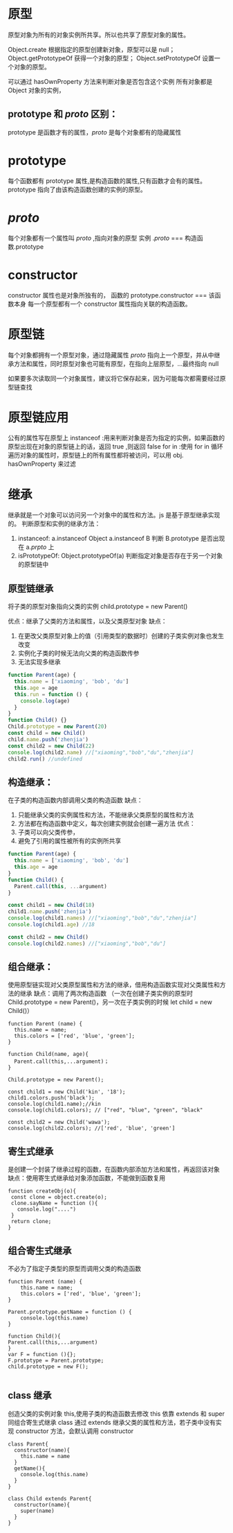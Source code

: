 # 原型

原型对象为所有的对象实例所共享。所以也共享了原型对象的属性。

Object.create 根据指定的原型创建新对象，原型可以是 null；
Object.getPrototypeOf 获得一个对象的原型；
Object.setPrototypeOf 设置一个对象的原型。

可以通过 hasOwnProperty 方法来判断对象是否包含这个实例
所有对象都是 Object 对象的实例，

## prototype 和 _proto_ 区别：

prototype 是函数才有的属性，_proto_ 是每个对象都有的隐藏属性

# prototype

每个函数都有 prototype 属性,是构造函数的属性,只有函数才会有的属性。
prototype 指向了由该构造函数创建的实例的原型。

# _proto_

每个对象都有一个属性叫 _proto_ ,指向对象的原型 实例 ._proto_ === 构造函数.prototype

# constructor

constructor 属性也是对象所独有的， 函数的 prototype.constructor === 该函数本身
每一个原型都有一个 constructor 属性指向关联的构造函数。

# 原型链

每个对象都拥有一个原型对象，通过隐藏属性 _proto_ 指向上一个原型，并从中继承方法和属性，同时原型对象也可能有原型，在指向上层原型，...最终指向 null

如果要多次读取同一个对象属性，建议将它保存起来，因为可能每次都需要经过原型链查找

# 原型链应用

公有的属性写在原型上
instanceof :用来判断对象是否为指定的实例，如果函数的原型出现在对象的原型链上的话，返回 true ,则返回 false
for in :使用 for in 循环遍历对象的属性时，原型链上的所有属性都将被访问，可以用 obj. hasOwnProperty 来过滤

# 继承

继承就是一个对象可以访问另一个对象中的属性和方法。js 是基于原型继承实现的。
判断原型和实例的继承方法：

1. instanceof: a.instanceof Object
   a.instanceof B 判断 B.prototype 是否出现在 a._prpto_ 上
2. isPrototypeOf: Object.prototypeOf(a)
   判断指定对象是否存在于另一个对象的原型链中

## 原型链继承

将子类的原型对象指向父类的实例 child.prototype = new Parent()

优点：继承了父类的方法和属性，以及父类原型对象
缺点：

1. 在更改父类原型对象上的值（引用类型的数据时）创建的子类实例对象也发生改变
2. 实例化子类的时候无法向父类的构造函数传参
3. 无法实现多继承

```js
function Parent(age) {
  this.name = ['xiaoming', 'bob', 'du']
  this.age = age
  this.run = function () {
    console.log(age)
  }
}
function Child() {}
Child.prototype = new Parent(20)
const child = new Child()
child.name.push('zhenjia')
const child2 = new Child(22)
console.log(child2.name) //["xiaoming","bob","du","zhenjia"]
child2.run() //undefined
```

## 构造继承：

在子类的构造函数内部调用父类的构造函数
缺点：

1. 只能继承父类的实例属性和方法，不能继承父类原型的属性和方法
2. 方法都在构造函数中定义，每次创建实例就会创建一遍方法
   优点：
3. 子类可以向父类传参，
4. 避免了引用的属性被所有的实例所共享

```js
function Parent(age) {
  this.name = ['xiaoming', 'bob', 'du']
  this.age = age
}
function Child() {
  Parent.call(this, ...argument)
}

const child1 = new Child(18)
child1.name.push('zhenjia')
console.log(child1.names) //["xiaoming","bob","du","zhenjia"]
console.log(child1.age) //18

const child2 = new Child()
console.log(child2.names) //["xiaoming","bob","du"]
```

## 组合继承：

使用原型链实现对父类原型属性和方法的继承，借用构造函数实现对父类属性和方法的继承
缺点：调用了两次构造函数 （一次在创建子类实例的原型时 Child.prototype = new Parent()，另一次在子类实例的时候 let child = new Child()）

```
function Parent (name) {
  this.name = name;
  this.colors = ['red', 'blue', 'green'];
}

function Child(name, age){
  Parent.call(this,...argument)；
}

Child.prototype = new Parent();

const child1 = new Child('kin', '18');
child1.colors.push('black');
console.log(child1.name);//kin
console.log(child1.colors); // ["red", "blue", "green", "black"

const child2 = new Child('wawa');
console.log(child2.colors); //['red', 'blue', 'green']
```

## 寄生式继承

是创建一个封装了继承过程的函数，在函数内部添加方法和属性，再返回该对象
缺点：使用寄生式继承给对象添加函数，不能做到函数复用

```
function createObj(o){
 const clone = object.create(o);
 clone.sayName = function (){
   console.log("....")
 }
 return clone;
}
```

## 组合寄生式继承

不必为了指定子类型的原型而调用父类的构造函数

```
function Parent (name) {
    this.name = name;
    this.colors = ['red', 'blue', 'green'];
}

Parent.prototype.getName = function () {
    console.log(this.name)
}

function Child(){
Parent.call(this,...argument)
}
var F = function (){};
F.prototype = Parent.prototype;
child.prototype = new F();


```

## class 继承

创造父类的实例对象 this,使用子类的构造函数去修改 this
依靠 extends 和 super 同组合寄生式继承
class 通过 extends 继承父类的属性和方法，若子类中没有实现 constructor 方法，会默认调用 constructor

```
class Parent{
  constructor(name){
    this.name = name
  }
  getName(){
    console.log(this.name)
  }
}

class Child extends Parent{
  constructor(name){
    super(name)
  }
}
```
